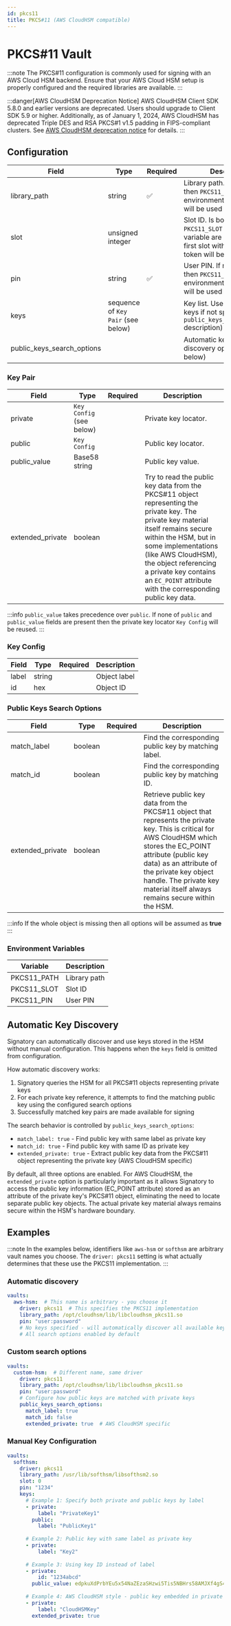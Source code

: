 ```yaml
---
id: pkcs11
title: PKCS#11 (AWS CloudHSM compatible)
---
```


# PKCS#11 Vault

:::note
The PKCS#11 configuration is commonly used for signing with an AWS Cloud HSM backend. Ensure that your AWS Cloud HSM setup is properly configured and the required libraries are available.
:::

:::danger[AWS CloudHSM Deprecation Notice]
AWS CloudHSM Client SDK 5.8.0 and earlier versions are deprecated. Users should upgrade to Client SDK 5.9 or higher. Additionally, as of January 1, 2024, AWS CloudHSM has deprecated Triple DES and RSA PKCS#1 v1.5 padding in FIPS-compliant clusters. See [AWS CloudHSM deprecation notice](https://docs.aws.amazon.com/cloudhsm/latest/userguide/deprecated.html) for details.
:::

## Configuration

| Field                      | Type                               | Required | Description                                                  |
| -------------------------- | ---------------------------------- | -------- | ------------------------------------------------------------ |
| library_path               | string                             | ✅        | Library path. If not specified then `PKCS11_PATH` environment variable value will be used instead. |
| slot                       | unsigned integer                   |          | Slot ID. Is both the field and `PKCS11_SLOT` environment variable are missed then the first slot with an initialised token will be used. |
| pin                        | string                             | ✅        | User PIN.  If not specified then `PKCS11_PIN` environment variable value will be used instead. |
| keys                       | sequence of `Key Pair` (see below) |          | Key list. Use all available keys if not specified (see `public_keys_search_options` description) |
| public_keys_search_options |                                    |          | Automatic key pair discovery options (see below)             |

### Key Pair

| Field            | Type                     | Required | Description                                                  |
| ---------------- | ------------------------ | -------- | ------------------------------------------------------------ |
| private          | `Key Config` (see below) |          | Private key locator.                                         |
| public           | `Key Config`             |          | Public key locator.                                          |
| public_value     | Base58 string            |          | Public key value.                                            |
| extended_private | boolean                  |          | Try to read the public key data from the PKCS#11 object representing the private key. The private key material itself remains secure within the HSM, but in some implementations (like AWS CloudHSM), the object referencing a private key contains an `EC_POINT` attribute with the corresponding public key data. |

:::info
`public_value` takes precedence over `public`. If none of `public` and `public_value` fields are present then the private key locator `Key Config` will be reused.
:::

### Key Config

| Field | Type   | Required | Description  |
| ----- | ------ | -------- | ------------ |
| label | string |          | Object label |
| id    | hex    |          | Object ID    |

### Public Keys Search Options

| Field            | Type    | Required | Description                                                  |
| ---------------- | ------- | -------- | ------------------------------------------------------------ |
| match_label      | boolean |          | Find the corresponding public key by matching label.         |
| match_id         | boolean |          | Find the corresponding public key by matching ID.            |
| extended_private | boolean |          | Retrieve public key data from the PKCS#11 object that represents the private key. This is critical for AWS CloudHSM which stores the EC_POINT attribute (public key data) as an attribute of the private key object handle. The private key material itself always remains secure within the HSM. |

:::info
If the whole object is missing then all options will be assumed as **true**
:::

### Environment Variables

| Variable    | Description  |
| ----------- | ------------ |
| PKCS11_PATH | Library path |
| PKCS11_SLOT | Slot ID      |
| PKCS11_PIN  | User PIN     |

## Automatic Key Discovery

Signatory can automatically discover and use keys stored in the HSM without manual configuration. This happens when the `keys` field is omitted from configuration. 

How automatic discovery works:

1. Signatory queries the HSM for all PKCS#11 objects representing private keys
2. For each private key reference, it attempts to find the matching public key using the configured search options
3. Successfully matched key pairs are made available for signing

The search behavior is controlled by `public_keys_search_options`:

- `match_label: true` - Find public key with same label as private key
- `match_id: true` - Find public key with same ID as private key  
- `extended_private: true` - Extract public key data from the PKCS#11 object representing the private key (AWS CloudHSM specific)

By default, all three options are enabled. For AWS CloudHSM, the `extended_private` option is particularly important as it allows Signatory to access the public key information (EC_POINT attribute) stored as an attribute of the private key's PKCS#11 object, eliminating the need to locate separate public key objects. The actual private key material always remains secure within the HSM's hardware boundary.

## Examples

:::note
In the examples below, identifiers like `aws-hsm` or `softhsm` are arbitrary vault names you choose. The `driver: pkcs11` setting is what actually determines that these use the PKCS11 implementation.
:::

### Automatic discovery

```yaml
vaults:
  aws-hsm:  # This name is arbitrary - you choose it
    driver: pkcs11  # This specifies the PKCS11 implementation
    library_path: /opt/cloudhsm/lib/libcloudhsm_pkcs11.so
    pin: "user:password"
    # No keys specified - will automatically discover all available keys
    # All search options enabled by default
```

### Custom search options

```yaml
vaults:
  custom-hsm:  # Different name, same driver
    driver: pkcs11
    library_path: /opt/cloudhsm/lib/libcloudhsm_pkcs11.so
    pin: "user:password"
    # Configure how public keys are matched with private keys
    public_keys_search_options:
      match_label: true
      match_id: false
      extended_private: true  # AWS CloudHSM specific
```

### Manual Key Configuration

```yaml
vaults:
  softhsm:
    driver: pkcs11
    library_path: /usr/lib/softhsm/libsofthsm2.so
    slot: 0
    pin: "1234"
    keys:
      # Example 1: Specify both private and public keys by label
      - private:
          label: "PrivateKey1"
        public:
          label: "PublicKey1"
      
      # Example 2: Public key with same label as private key
      - private:
          label: "Key2"
      
      # Example 3: Using key ID instead of label
      - private:
          id: "1234abcd"
        public_value: edpkuXdPrbYEu5x54NaZEzaSHzwi5Tis5NBHrs58AMJXf4gS4iz5eQ
      
      # Example 4: AWS CloudHSM style - public key embedded in private key
      - private:
          label: "CloudHSMKey"
        extended_private: true
```
